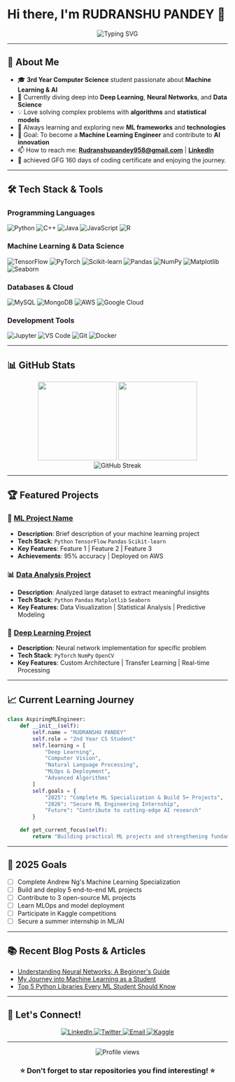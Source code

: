 # Hi there, I'm RUDRANSHU PANDEY 👋

<div align="center">
  <img src="https://readme-typing-svg.herokuapp.com?font=Fira+Code&pause=1000&color=2196F3&center=true&vCenter=true&width=435&lines=3rd+Year+CS+Student;Aspiring+ML+Engineer;Python+%7C+Data+Science+Enthusiast;Keen to learn new tech everyday" alt="Typing SVG" />
</div>

---

## 🚀 About Me

- 🎓 **3rd Year Computer Science** student passionate about **Machine Learning & AI**
- 🤖 Currently diving deep into **Deep Learning**, **Neural Networks**, and **Data Science**
- 💡 Love solving complex problems with **algorithms** and **statistical models**
- 🌱 Always learning and exploring new **ML frameworks** and **technologies**
- 🎯 Goal: To become a **Machine Learning Engineer** and contribute to **AI innovation**
- 📫 How to reach me: **Rudranshupandey958@gmail.com** | **[LinkedIn](https://www.linkedin.com/in/rudranshu89)**
- 💭 achieved GFG 160 days of coding certificate and enjoying the journey.

---

## 🛠️ Tech Stack & Tools

### Programming Languages
<p align="left">
  <img src="https://img.shields.io/badge/Python-3776AB?style=for-the-badge&logo=python&logoColor=white" alt="Python" />
  <img src="https://img.shields.io/badge/C++-00599C?style=for-the-badge&logo=c%2B%2B&logoColor=white" alt="C++" />
  <img src="https://img.shields.io/badge/Java-ED8B00?style=for-the-badge&logo=java&logoColor=white" alt="Java" />
  <img src="https://img.shields.io/badge/JavaScript-F7DF1E?style=for-the-badge&logo=javascript&logoColor=black" alt="JavaScript" />
  <img src="https://img.shields.io/badge/R-276DC3?style=for-the-badge&logo=r&logoColor=white" alt="R" />
</p>

### Machine Learning & Data Science
<p align="left">
  <img src="https://img.shields.io/badge/TensorFlow-FF6F00?style=for-the-badge&logo=tensorflow&logoColor=white" alt="TensorFlow" />
  <img src="https://img.shields.io/badge/PyTorch-EE4C2C?style=for-the-badge&logo=pytorch&logoColor=white" alt="PyTorch" />
  <img src="https://img.shields.io/badge/scikit--learn-F7931E?style=for-the-badge&logo=scikit-learn&logoColor=white" alt="Scikit-learn" />
  <img src="https://img.shields.io/badge/Pandas-150458?style=for-the-badge&logo=pandas&logoColor=white" alt="Pandas" />
  <img src="https://img.shields.io/badge/NumPy-013243?style=for-the-badge&logo=numpy&logoColor=white" alt="NumPy" />
  <img src="https://img.shields.io/badge/Matplotlib-11557c?style=for-the-badge" alt="Matplotlib" />
  <img src="https://img.shields.io/badge/Seaborn-3776AB?style=for-the-badge" alt="Seaborn" />
</p>

### Databases & Cloud
<p align="left">
  <img src="https://img.shields.io/badge/MySQL-4479A1?style=for-the-badge&logo=mysql&logoColor=white" alt="MySQL" />
  <img src="https://img.shields.io/badge/MongoDB-47A248?style=for-the-badge&logo=mongodb&logoColor=white" alt="MongoDB" />
  <img src="https://img.shields.io/badge/AWS-232F3E?style=for-the-badge&logo=amazon-aws&logoColor=white" alt="AWS" />
  <img src="https://img.shields.io/badge/Google_Cloud-4285F4?style=for-the-badge&logo=google-cloud&logoColor=white" alt="Google Cloud" />
</p>

### Development Tools
<p align="left">
  <img src="https://img.shields.io/badge/Jupyter-F37626?style=for-the-badge&logo=jupyter&logoColor=white" alt="Jupyter" />
  <img src="https://img.shields.io/badge/VS_Code-007ACC?style=for-the-badge&logo=visual-studio-code&logoColor=white" alt="VS Code" />
  <img src="https://img.shields.io/badge/Git-F05032?style=for-the-badge&logo=git&logoColor=white" alt="Git" />
  <img src="https://img.shields.io/badge/Docker-2496ED?style=for-the-badge&logo=docker&logoColor=white" alt="Docker" />
</p>

---

## 📊 GitHub Stats

<div align="center">
  <img height="180em" src="https://github-readme-stats.vercel.app/api?username=BYTEBENDER-ML&show_icons=true&theme=tokyonight&include_all_commits=true&count_private=true"/>
  <img height="180em" src="https://github-readme-stats.vercel.app/api/top-langs/?username=BYTEBENDER-ML&layout=compact&langs_count=8&theme=tokyonight"/>
</div>

<div align="center">
  <img src="https://github-readme-streak-stats.herokuapp.com/?user=BYTEBENDER-ML&theme=tokyonight" alt="GitHub Streak" />
</div>

---

## 🏆 Featured Projects

### 🤖 [ML Project Name](https://github.com/BYTEBENDER-ML/project1)
- **Description**: Brief description of your machine learning project
- **Tech Stack**: `Python` `TensorFlow` `Pandas` `Scikit-learn`
- **Key Features**: Feature 1 | Feature 2 | Feature 3
- **Achievements**: 95% accuracy | Deployed on AWS

### 📊 [Data Analysis Project](https://github.com/BYTEBENDER-ML/project2)
- **Description**: Analyzed large dataset to extract meaningful insights
- **Tech Stack**: `Python` `Pandas` `Matplotlib` `Seaborn`
- **Key Features**: Data Visualization | Statistical Analysis | Predictive Modeling

### 🧠 [Deep Learning Project](https://github.com/BYTEBENDER-ML/project3)
- **Description**: Neural network implementation for specific problem
- **Tech Stack**: `PyTorch` `NumPy` `OpenCV`
- **Key Features**: Custom Architecture | Transfer Learning | Real-time Processing

---

## 📈 Current Learning Journey

```python
class AspiringMLEngineer:
    def __init__(self):
        self.name = "RUDRANSHU PANDEY"
        self.role = "2nd Year CS Student"
        self.learning = [
            "Deep Learning",
            "Computer Vision", 
            "Natural Language Processing",
            "MLOps & Deployment",
            "Advanced Algorithms"
        ]
        self.goals = {
            "2025": "Complete ML Specialization & Build 5+ Projects",
            "2026": "Secure ML Engineering Internship",
            "Future": "Contribute to cutting-edge AI research"
        }
    
    def get_current_focus(self):
        return "Building practical ML projects and strengthening fundamentals"
```

---

## 🎯 2025 Goals

- [ ] Complete Andrew Ng's Machine Learning Specialization
- [ ] Build and deploy 5 end-to-end ML projects
- [ ] Contribute to 3 open-source ML projects
- [ ] Learn MLOps and model deployment
- [ ] Participate in Kaggle competitions
- [ ] Secure a summer internship in ML/AI

---

## 📚 Recent Blog Posts & Articles

<!-- BLOG-POST-LIST:START -->
- [Understanding Neural Networks: A Beginner's Guide](https://yourblog.com/neural-networks-guide)
- [My Journey into Machine Learning as a Student](https://yourblog.com/ml-journey)
- [Top 5 Python Libraries Every ML Student Should Know](https://yourblog.com/python-ml-libraries)
<!-- BLOG-POST-LIST:END -->

---

## 🤝 Let's Connect!

<p align="center">
  <a href="https://www.linkedin.com/in/rudranshu89">
    <img src="https://img.shields.io/badge/LinkedIn-0077B5?style=for-the-badge&logo=linkedin&logoColor=white" alt="LinkedIn" />
  </a>
  <a href="https://twitter.com/RudranshuPandey">
    <img src="https://img.shields.io/badge/Twitter-1DA1F2?style=for-the-badge&logo=twitter&logoColor=white" alt="Twitter" />
  </a>
  <a href="mailto:Rudranshupandey958@gmail.com">
    <img src="https://img.shields.io/badge/Email-D14836?style=for-the-badge&logo=gmail&logoColor=white" alt="Email" />
  </a>
  <a href="https://www.kaggle.com/rudranshupandey">
    <img src="https://img.shields.io/badge/Kaggle-20BEFF?style=for-the-badge&logo=kaggle&logoColor=white" alt="Kaggle" />
  </a>
</p>

---

<div align="center">
  <img src="https://komarev.com/ghpvc/?username=BYTEBENDER-ML&color=blueviolet&style=flat-square&label=Profile+Views" alt="Profile views" />
</div>

<div align="center">
  <h3>⭐ Don't forget to star repositories you find interesting! ⭐</h3>
</div>

